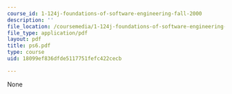```yaml
---
course_id: 1-124j-foundations-of-software-engineering-fall-2000
description: ''
file_location: /coursemedia/1-124j-foundations-of-software-engineering-fall-2000/18099ef836dfde5117751fefc422cecb_ps6.pdf
file_type: application/pdf
layout: pdf
title: ps6.pdf
type: course
uid: 18099ef836dfde5117751fefc422cecb

---
```

None